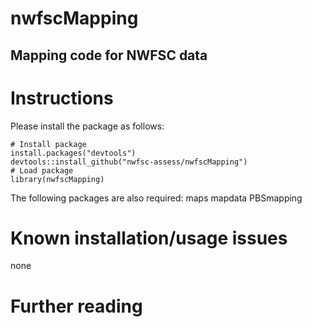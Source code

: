 nwfscMapping
============

Mapping code for NWFSC data
---------------------------

Instructions
=============

Please install the package as follows:

    # Install package
    install.packages("devtools")
    devtools::install_github("nwfsc-assess/nwfscMapping")
    # Load package
    library(nwfscMapping)

The following packages are also required:
maps
mapdata
PBSmapping

Known installation/usage issues
=============
none

Further reading
=============
